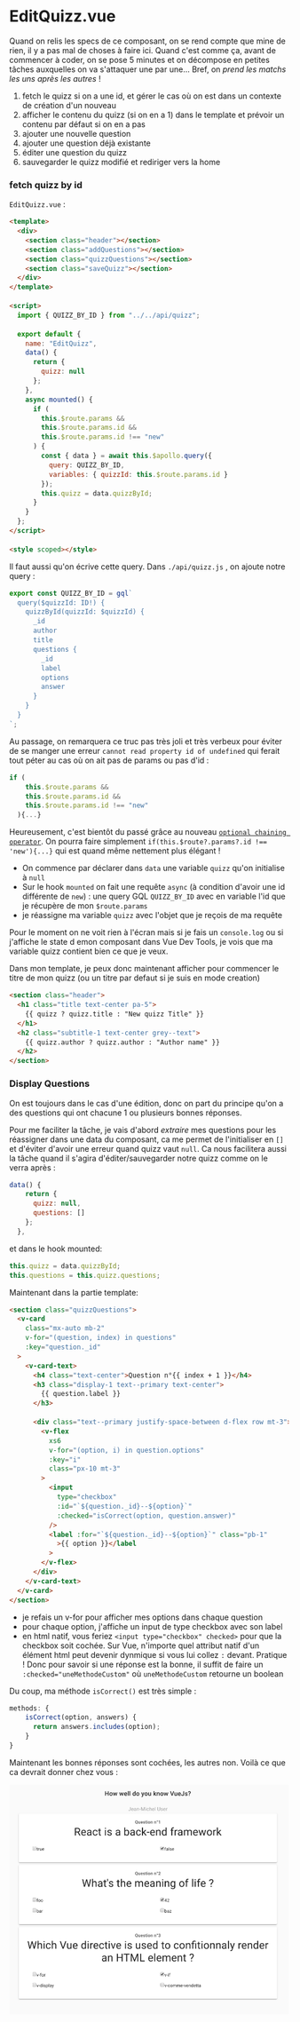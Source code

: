 # EditQuizz.vue

Quand on relis les specs de ce composant, on se rend compte que mine de
rien, il y a pas mal de choses à faire ici. Quand c'est comme ça, avant de
commencer à coder, on se pose 5 minutes et on décompose en petites tâches
auxquelles on va s'attaquer une par une... Bref, on _prend les matchs les uns après les autres_ !

1. fetch le quizz si on a une id, et gérer le cas où on est dans un contexte
   de création d'un nouveau
2. afficher le contenu du quizz (si on en a 1) dans le template et prévoir un contenu par défaut
   si on en a pas
3. ajouter une nouvelle question
4. ajouter une question déjà existante
5. éditer une question du quizz
6. sauvegarder le quizz modifié et rediriger vers la home

### fetch quizz by id

`EditQuizz.vue` :

```html
<template>
  <div>
    <section class="header"></section>
    <section class="addQuestions"></section>
    <section class="quizzQuestions"></section>
    <section class="saveQuizz"></section>
  </div>
</template>

<script>
  import { QUIZZ_BY_ID } from "../../api/quizz";

  export default {
    name: "EditQuizz",
    data() {
      return {
        quizz: null
      };
    },
    async mounted() {
      if (
        this.$route.params &&
        this.$route.params.id &&
        this.$route.params.id !== "new"
      ) {
        const { data } = await this.$apollo.query({
          query: QUIZZ_BY_ID,
          variables: { quizzId: this.$route.params.id }
        });
        this.quizz = data.quizzById;
      }
    }
  };
</script>

<style scoped></style>
```

Il faut aussi qu'on écrive cette query. Dans `./api/quizz.js` , on ajoute notre query :

```javascript
export const QUIZZ_BY_ID = gql`
  query($quizzId: ID!) {
    quizzById(quizzId: $quizzId) {
      _id
      author
      title
      questions {
        _id
        label
        options
        answer
      }
    }
  }
`;
```

Au passage, on remarquera ce truc pas très joli et très verbeux pour éviter de se manger une erreur `cannot read property id of undefined` qui ferait tout péter
au cas où on ait pas de params ou pas d'id :

```javascript
if (
    this.$route.params &&
    this.$route.params.id &&
    this.$route.params.id !== "new"
  ){...}
```

Heureusement, c'est bientôt du passé grâce au nouveau [`optional chaining operator`](https://developer.mozilla.org/en-US/docs/Web/JavaScript/Reference/Operators/Optional_chaining).
On pourra faire simplement `if(this.$route?.params?.id !== 'new'){...}` qui est quand même nettement plus élégant !

- On commence par déclarer dans `data` une variable `quizz` qu'on initialise à `null`
- Sur le hook `mounted` on fait une requête `async` (à condition d'avoir une id différente de `new`) :
  une query GQL `QUIZZ_BY_ID` avec en variable l'id que je récupère de mon `$route.params`
- je réassigne ma variable `quizz` avec l'objet que je reçois de ma requête

Pour le moment on ne voit rien à l'écran mais si je fais un `console.log` ou si j'affiche le state d emon composant dans Vue Dev Tools, je vois
que ma variable quizz contient bien ce que je veux.

Dans mon template, je peux donc maintenant afficher pour commencer le titre de mon quizz (ou un titre par defaut si je suis en mode creation)

```html
<section class="header">
  <h1 class="title text-center pa-5">
    {{ quizz ? quizz.title : "New quizz Title" }}
  </h1>
  <h2 class="subtitle-1 text-center grey--text">
    {{ quizz.author ? quizz.author : "Author name" }}
  </h2>
</section>
```

### Display Questions

On est toujours dans le cas d'une édition, donc on part du principe qu'on a des questions qui
ont chacune 1 ou plusieurs bonnes réponses.

Pour me faciliter la tâche, je vais d'abord _extraire_
mes questions pour les réassigner dans une data du composant, ca me permet de l'initialiser en `[]` et d'éviter d'avoir une erreur quand quizz vaut `null`.
Ca nous facilitera aussi la tâche quand il s'agira d'éditer/sauvegarder notre quizz comme on le verra après :

```javascript
data() {
    return {
      quizz: null,
      questions: []
    };
  },
```

et dans le hook mounted:

```javascript
this.quizz = data.quizzById;
this.questions = this.quizz.questions;
```

Maintenant dans la partie template:

```html
<section class="quizzQuestions">
  <v-card
    class="mx-auto mb-2"
    v-for="(question, index) in questions"
    :key="question._id"
  >
    <v-card-text>
      <h4 class="text-center">Question n°{{ index + 1 }}</h4>
      <h3 class="display-1 text--primary text-center">
        {{ question.label }}
      </h3>

      <div class="text--primary justify-space-between d-flex row mt-3">
        <v-flex
          xs6
          v-for="(option, i) in question.options"
          :key="i"
          class="px-10 mt-3"
        >
          <input
            type="checkbox"
            :id="`${question._id}--${option}`"
            :checked="isCorrect(option, question.answer)"
          />
          <label :for="`${question._id}--${option}`" class="pb-1"
            >{{ option }}</label
          >
        </v-flex>
      </div>
    </v-card-text>
  </v-card>
</section>
```

- je refais un v-for pour afficher mes options dans chaque question
- pour chaque option, j'affiche un input de type checkbox avec son label
- en html natif, vous feriez `<input type="checkbox" checked>` pour que la checkbox soit cochée.
  Sur Vue, n'importe quel attribut natif d'un élément html peut devenir dynmique si vous lui collez `:` devant. Pratique !
  Donc pour savoir si une réponse est la bonne, il suffit de faire un `:checked="uneMethodeCustom"` où `uneMethodeCustom` retourne un boolean

Du coup, ma méthode `isCorrect()` est très simple :

```javascript
methods: {
    isCorrect(option, answers) {
      return answers.includes(option);
    }
}
```

Maintenant les bonnes réponses sont cochées, les autres non.
Voilà ce que ca devrait donner chez vous :

![Alt text](./assets/EditQuizzComponent.png)
